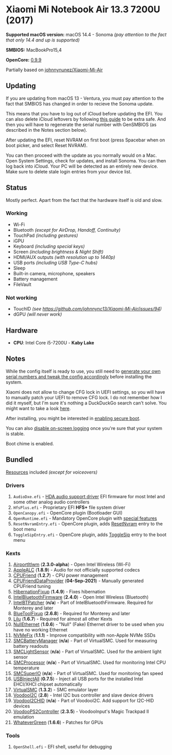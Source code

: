 # Xiaomi Mi Notebook Air 13.3 7200U (2017)

**Supported macOS version:** macOS 14.4 - Sonoma _(pay attention to the fact that only 14.4 and up is supported)_

**SMBIOS:** MacBookPro15,4

**OpenCore:** [0.9.9](https://github.com/acidanthera/OpenCorePkg/releases/tag/0.9.9)

Partially based on [johnnynunez/Xiaomi-Mi-Air](https://github.com/johnnynunez/Xiaomi-Mi-Air)

## Updating

If you are updating from macOS 13 - Ventura, you must pay attention to the fact that SMBIOS has changed in order to recieve the Sonoma update.

This means that you have to log out of iCloud before updating the EFI. You can also delete iCloud leftovers by following [this guide](https://dortania.github.io/OpenCore-Post-Install/universal/iservices.html#clean-out-old-attempts) to be extra safe. And then you will have to regenerate the serial number with GenSMBIOS (as described in the Notes section below).

After updating the EFI, reset NVRAM on first boot (press Spacebar when on boot picker, and select Reset NVRAM).

You can then proceed with the update as you normally would on a Mac. Open System Settings, check for updates, and install Sonoma. You can then log back into iCloud. Your PC will be detected as an entirely new device. Make sure to delete stale login entries from your device list.

## Status

Mostly perfect. Apart from the fact that the hardware itself is old and slow.

### Working

- Wi-Fi
- Bluetooth _(except for AirDrop, Handoff, Continuity)_
- TouchPad _(including gestures)_
- iGPU
- Keyboard _(including special keys)_
- Screen _(including brightness & Night Shift)_
- HDMI/AUX outputs _(with resolution up to 1440p)_
- USB ports _(including USB Type-C hubs)_
- Sleep
- Built-in camera, microphone, speakers
- Battery management
- FileVault

### Not working

- TouchID _(see <https://github.com/johnnync13/Xiaomi-Mi-Air/issues/94>)_
- dGPU _(will never work)_

## Hardware

- **CPU**: Intel Core i5-7200U - **Kaby Lake**

## Notes

While the config itself is ready to use, you still need to [generate your own serial numbers and tweak the config accordingly](https://dortania.github.io/OpenCore-Post-Install/universal/iservices.html#using-gensmbios) before installing the system.

Xiaomi does not allow to change CFG lock in UEFI settings, so you will have to manually patch your UEFI to remove CFG lock. I do not remember how I did it myself, but I'm sure it's nothing a DuckDuckGo search can't solve. You might want to take a look [here](https://github.com/johnnynunez/Xiaomi-Mi-Air/tree/master/BIOS).

After installing, you might be interested in [enabling secure boot](https://dortania.github.io/OpenCore-Post-Install/universal/security/applesecureboot.html#dmgloading).

You can also [disable on-screen logging](https://dortania.github.io/OpenCore-Install-Guide/troubleshooting/debug.html#config-changes) once you're sure that your system is stable.

Boot chime is enabled.

## Bundled

[Resources](https://github.com/acidanthera/OcBinaryData) included _(except for voiceovers)_

### Drivers

1) `AudioDxe.efi` - [HDA audio support driver](https://dortania.github.io/docs/latest/Configuration.html#audiodxe) EFI firmware for most Intel and some other analog audio controllers
2) `HfsPlus.efi` - Proprietary EFI **HFS+** file system driver
3) `OpenCanopy.efi` - OpenCore plugin (Bootloader GUI)
4) `OpenRuntime.efi` - Mandatory OpenCore plugin with [special features](https://dortania.github.io/docs/latest/Configuration.html#openruntime)
5) `ResetNvramEntry.efi` - OpenCore plugin, adds [ResetNvram](https://dortania.github.io/docs/latest/Configuration.html#resetnvramentry) entry to the boot menu
6) `ToggleSipEntry.efi` - OpenCore plugin, adds [ToggleSip](https://dortania.github.io/docs/latest/Configuration.html#togglesipentry) entry to the boot menu

### Kexts

1) [AirportItlwm](https://github.com/vanyasem/itlwm) (**2.3.0-alpha**) - Open Intel Wireless (Wi-Fi)
2) [AppleALC](https://github.com/acidanthera/AppleALC) (**1.8.9**) - Audio for not officially supported codecs
3) [CPUFriend](https://github.com/acidanthera/CPUFriend) (**1.2.7**) - CPU power management
4) [CPUFriendDataProvider](https://github.com/corpnewt/CPUFriendFriend) (**04-Sep-2021**) - Manually generated CPUFriend tuning
5) [HibernationFixup](https://github.com/acidanthera/HibernationFixup) (**1.4.9**) - Fixes hibernation
6) [IntelBluetoothFirmware](https://github.com/OpenIntelWireless/IntelBluetoothFirmware) (**2.4.0**) - Open Intel Wireless (Bluetooth)
7) [IntelBTPatcher](https://github.com/OpenIntelWireless/IntelBluetoothFirmware) (**n/a**) - Part of IntelBluetoothFirmware. Required for Monterey and later
8) [BlueToolFixup](https://github.com/acidanthera/BrcmPatchRAM) (**2.6.8**) - Required for Monterey and later
9) [Lilu](https://github.com/acidanthera/Lilu) (**1.6.7**) - Required for almost all other Kexts
10) [NullEthernet](https://bitbucket.org/RehabMan/os-x-null-ethernet) (**1.0.6**) - "Null" (Fake) Ethernet driver to be used when you have no working Ethernet
11) [NVMeFix](https://github.com/acidanthera/NVMeFix) (**1.1.1**) - Improve compatibility with non-Apple NVMe SSDs
12) [SMCBatteryManager](https://github.com/acidanthera/VirtualSMC) (**n/a**) - Part of VirtualSMC. Used for measuring battery readouts
13) [SMCLightSensor](https://github.com/acidanthera/VirtualSMC) (**n/a**) - Part of VirtualSMC. Used for the ambient light sensor
14) [SMCProcessor](https://github.com/acidanthera/VirtualSMC) (**n/a**) - Part of VirtualSMC. Used for monitoring Intel CPU temperature
15) [SMCSuperIO](https://github.com/acidanthera/VirtualSMC) (**n/a**) - Part of VirtualSMC. Used for monitoring fan speed
16) [USBInjectAll](https://github.com/Sniki/OS-X-USB-Inject-All) (**0.7.5**) - Inject all USB ports for the installed Intel EHCI/XHCI chipset automatically
17) [VirtualSMC](https://github.com/acidanthera/VirtualSMC) (**1.3.2**) - SMC emulator layer
18) [VoodooI2C](https://github.com/VoodooI2C/VoodooI2C) (**2.8**) - Intel I2C bus controller and slave device drivers
19) [VoodooI2CHID](https://github.com/VoodooI2C/VoodooI2C) (**n/a**) - Part of VoodooI2C. Add support for I2C-HID devices
20) [VoodooPS2Controller](https://github.com/acidanthera/VoodooPS2) (**2.3.5**) - VoodooInput's Magic Trackpad II emulation
21) [WhateverGreen](https://github.com/acidanthera/WhateverGreen) (**1.6.6**) - Patches for GPUs

### Tools

1) `OpenShell.efi` - EFI shell, useful for debugging

